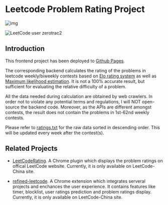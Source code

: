 # Leetcode Problem Rating Project

![img](http://fc.dianhsu.top/lc?user=zerotrac2&loc=cn&req=rating)

![LeetCode user zerotrac2](https://img.shields.io/badge/dynamic/json?style=for-the-badge&labelColor=black&color=%23ffa116&label=Rating&query=ratingQuantile&url=https%3A%2F%2Fbadge.xyli.tech/%2Fapi%2Fusers%2Fzerotrac2%2Fcn%2F&logo=leetcode&logoColor=yellow)

## Introduction

This frontend project has been deployed to [Github Pages](https://zerotrac.github.io/leetcode_problem_rating/).

The corresponding backend calculates the rating of the problems in leetcode weekly/biweekly contests based on [Elo rating system](https://en.wikipedia.org/wiki/Elo_rating_system) as well as [Maximum likelihood estimation](https://en.wikipedia.org/wiki/Maximum_likelihood_estimation). It is not a 100% accurate result, but sufficient for evaluating the relative difficulty of a problem.

All the data needed during calculation are obtained by web crawlers. In order not to violate any potential terms and regulations, I will NOT open-source the backend code. Moreover, as the APIs are different amongst contests, the result does not contain the problems in 1st-62nd weekly contests.

Please refer to [ratings.txt](ratings.txt) for the raw data sorted in descending order. This will be updated every week after the contest(s).

## Related Projects

- [LeetCodeRating](https://github.com/zhang-wangz/LeetCodeRating). A Chrome plugin which displays the problem ratings on offical LeetCode website. Currently, it is only available on LeetCode-China site.

- [refined-leetcode](https://github.com/XYShaoKang/refined-leetcode). A Chrome extension which integrates serveral projects and enchances the user experience. It contains features like timer, blocklist, user ratings prediction and problem ratings display. Currently, it is only available on LeetCode-China site.
